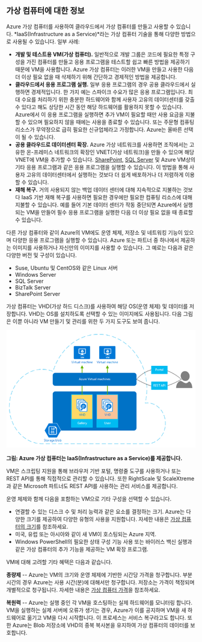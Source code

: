<a name="tellmevm"></a>
## 가상 컴퓨터에 대한 정보

Azure 가상 컴퓨터를 사용하여 클라우드에서 가상 컴퓨터를 만들고 사용할 수 있습니다. *IaaS(Infrastructure as a Service)*라는 가상 컴퓨터 기술을 통해 다양한 방법으로 사용될 수 있습니다. 일부 사례:

- **개발 및 테스트용 VM(가상 컴퓨터).** 일반적으로 개발 그룹은 코드에 필요한 특정 구성을 가진 컴퓨터를 만들고 응용 프로그램을 테스트할 쉽고 빠른 방법을 제공하기 때문에 VM을 사용합니다. Azure 가상 컴퓨터는 이러한 VM을 만들고 사용한 다음 더 이상 필요 없을 때 삭제하기 위해 간단하고 경제적인 방법을 제공합니다.
- **클라우드에서 응용 프로그램 실행.** 일부 응용 프로그램의 경우 공용 클라우드에서 실행하면 경제적입니다. 한 가지 예는 스파이크 수요가 많은 응용 프로그램입니다. 최대 수요를 처리하기 위한 충분한 하드웨어와 함께 사용자 고유의 데이터센터를 갖출 수 있다고 해도 상당한 시간 동안 해당 하드웨어를 활용하지 못할 수 있습니다. Azure에서 이 응용 프로그램을 실행하면 추가 VM이 필요할 때만 사용 요금을 지불할 수 있으며 필요하지 않을 때에는 사용을 종료할 수 있습니다. 또는 주문형 컴퓨팅 리소스가 무약정으로 급히 필요한 신규업체라고 가정합니다. Azure는 올바른 선택이 될 수 있습니다.
- **공용 클라우드로 데이터센터 확장.** Azure 가상 네트워크를 사용하면 조직에서는 고유한 온-프레미스 네트워크의 확장인 VNET(가상 네트워크)을 만들 수 있으며 해당 VNET에 VM을 추가할 수 있습니다. [SharePoint](../articles/virtual-machines/virtual-machines-windows-sharepoint-farm.md), [SQL Server](../articles/virtual-machines/virtual-machines-windows-sql-server-iaas-overview.md) 및 Azure VM상의 기타 응용 프로그램과 같은 응용 프로그램을 실행할 수 있습니다. 이 방법을 통해 사용자 고유의 데이터센터에서 실행하는 것보다 더 쉽게 배포하거나 더 저렴하게 이용할 수 있습니다.   
- **재해 복구.** 거의 사용되지 않는 백업 데이터 센터에 대해 지속적으로 지불하는 것보다 IaaS 기반 재해 복구를 사용하면 필요한 경우에만 필요한 컴퓨팅 리소스에 대해 지불할 수 있습니다. 예를 들어 기본 데이터 센터가 작동 중단되면 Azure에서 실행되는 VM을 만들어 필수 응용 프로그램을 실행한 다음 더 이상 필요 없을 때 종료할 수 있습니다.

다른 가상 컴퓨터와 같이 Azure의 VM에도 운영 체제, 저장소 및 네트워킹 기능이 있으며 다양한 응용 프로그램을 실행할 수 있습니다. Azure 또는 파트너 중 하나에서 제공하는 이미지를 사용하거나 자신만의 이미지를 사용할 수 있습니다. 그 예로는 다음과 같은 다양한 버전 및 구성이 있습니다.
 
- Suse, Ubuntu 및 CentOS와 같은 Linux 서버
- Windows Server 
- SQL Server
- BizTalk Server 
- SharePoint Server

가상 컴퓨터는 VHD(가상 하드 디스크)를 사용하여 해당 OS(운영 체제) 및 데이터를 저장합니다. VHD는 OS를 설치하도록 선택할 수 있는 이미지에도 사용됩니다. 다음 그림은 이뿐 아니라 VM 만들기 및 관리를 위한 두 가지 도구도 보여 줍니다.

<a name="fig_createvms"></a> ![vm\_diagram](./media/virtual-machines-choose-me-content/diagram.png)

**그림: Azure 가상 컴퓨터는 IaaS(Infrastructure as a Service)를 제공합니다.**

VM은 스크립팅 지원을 통해 브라우저 기반 포털, 명령줄 도구를 사용하거나 또는 REST API를 통해 직접적으로 관리할 수 있습니다. 또한 RightScale 및 ScaleXtreme과 같은 Microsoft 파트너도 REST API를 사용하는 관리 서비스를 제공합니다.

운영 체제와 함께 다음을 포함하는 VM으로 기타 구성을 선택할 수 있습니다.

- 연결할 수 있는 디스크 수 및 처리 능력과 같은 요소를 결정하는 크기. Azure는 다양한 크기를 제공하여 다양한 유형의 사용을 지원합니다. 자세한 내용은 [가상 컴퓨터의 크기](../articles/virtual-machines/virtual-machines-linux-sizes.md)를 참조하세요.  
- 미국, 유럽 또는 아시아와 같이 새 VM이 호스팅되는 Azure 지역. 
- Windows PowerShell의 필요한 상태 구성 기능 사용 또는 바이러스 백신 실행과 같은 가상 컴퓨터의 추가 기능을 제공하는 VM 확장 프로그램.

VM에 대해 고려할 기타 혜택은 다음과 같습니다.

**종량제** -- Azure는 VM의 크기와 운영 체제에 기반한 시간당 가격을 청구합니다. 부분 시간의 경우 Azure는 사용 시간(분)에 대해서만 청구합니다. 저장소는 가격이 책정되며 개별적으로 청구됩니다. 자세한 내용은 [가상 컴퓨터 가격](https://azure.microsoft.com/pricing/details/virtual-machines/)을 참조하세요.

**복원력** -- Azure는 실행 중인 각 VM을 호스팅하는 실제 하드웨어를 모니터링 합니다. VM을 실행하는 실제 서버에 오류가 생기는 경우, Azure가 이를 공지하며 VM을 새 하드웨어로 옮기고 VM을 다시 시작합니다. 이 프로세스는 서비스 복구라고도 합니다. 또한 Azure는 Blob 저장소에 VHD의 중복 복사본을 유지하여 가상 컴퓨터의 데이터를 보호합니다.



